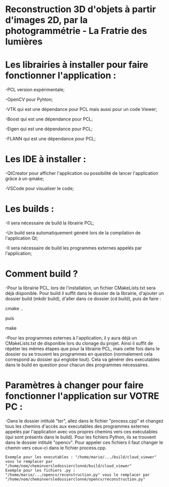 # Reconstruction 3D d'objets à partir d'images 2D, par la photogrammétrie - La Fratrie des lumières

# Les librairies à installer pour faire fonctionner l'application :

  -PCL version expérimentale;
  
  -OpenCV pour Pyhton;
  
  -VTK qui est une dépendance pour PCL mais aussi pour un code Viewer;
  
  -Boost qui est une dépendance pour PCL;
  
  -Eigen qui est une dépendance pour PCL;
  
  -FLANN qui est une dépendance pour PCL;
  
# Les IDE à installer :

  -QtCreator pour afficher l'application ou possibilité de lancer l'application grâce à un qmake;
  
  -VSCode pour visualiser le code;

# Les builds :

  -Il sera nécessaire de build la librairie PCL;
  
  -Un build sera automatiquement généré lors de la compilation de l'application Qt;
  
  -Il sera nécessaire de build les programmes externes appelés par l'application;
  
# Comment build ?

  -Pour la librairie PCL, lors de l'installation, un fichier CMakeLists.txt sera déjà disponible. Pour build il suffit dans le       dossier de la librairie, d'ajouter un dossier build (mkdir build), d'aller dans ce dossier (cd build), puis de faire : 
  
  cmake ..
  
  puis 
  
  make
  
  -Pour les programmes externes à l'application, il y aura déjà un CMakeLists.txt de disponible lors du clonage du projet. Ainsi     il suffit de répéter les mêmes étapes que pour la librairie PCL, mais cette fois dans le dossier ou se trouvent les programmes     en question (normalement cela correspond au dossier qui englobe tout). Cela va générer des executables dans le build en question   pour chacun des programmes nécessaires.
  
# Paramètres à changer pour faire fonctionner l'application sur VOTRE PC :

   -Dans le dossier intitulé "ter", allez dans le fichier "process.cpp" et changez tous les chemins d'accès aux executables des       programmes externes appelés par l'application avec vos propres chemins vers ces exécutables (qui sont présents dans le             build). Pour les fichiers Python, ils se trouvent dans le dossier intitulé "opencv". Pour appeler ces fichiers il faut changer     le chemin vers ceux-ci dans le fichier process.cpp.
  
    Exemple pour les executables : "/home/marie/.../build/cloud_viewer" vous le remplacer par "/home/nom/cheminversledossierclonné/build/cloud_viewer"
    Exemple pour les fichiers .py : "/home/marie/.../opencv/reconstruction.py" vous le remplacer par "/home/nom/cheminversledossierclonné/opencv/reconstruction.py"
  
  
